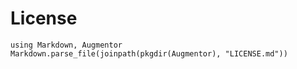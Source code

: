 # License

```@eval
using Markdown, Augmentor
Markdown.parse_file(joinpath(pkgdir(Augmentor), "LICENSE.md"))
```
